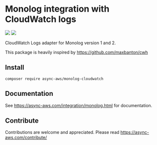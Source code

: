 # Monolog integration with CloudWatch logs

![](https://github.com/async-aws/monolog-cloudwatch/workflows/Tests/badge.svg?branch=master)
![](https://github.com/async-aws/monolog-cloudwatch/workflows/BC%20Check/badge.svg?branch=master)

CloudWatch Logs adapter for Monolog version 1 and 2.

This package is heavily inspired by https://github.com/maxbanton/cwh

## Install

```cli
composer require async-aws/monolog-cloudwatch
```

## Documentation

See https://async-aws.com/integration/monolog.html for documentation.

## Contribute

Contributions are welcome and appreciated. Please read https://async-aws.com/contribute/
